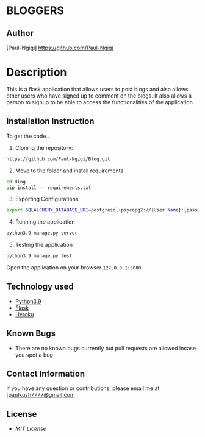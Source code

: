 # BLOGGERS
## Author

[Paul-Ngigi] https://github.com/Paul-Ngigi

# Description
This  is a flask application that allows users to post blogs and also allows other users who have signed up to comment on the blogs. It also allows a person to signup to be able to access the functionalities of the application


## Installation Instruction
To get the code..

1. Cloning the repository:
  ```bash
  https://github.com/Paul-Ngigi/Blog.git
  ```
2. Move to the folder and install requirements
  ```bash
  cd Blog
  pip install -r requirements.txt
  ```
3. Exporting Configurations
  ```bash
  export SQLALCHEMY_DATABASE_URI=postgresql+psycopg2://{User Name}:{password}@localhost/{database name}
  ```
4. Running the application
  ```bash
  python3.9 manage.py server
  ```
5. Testing the application
  ```bash
  python3.9 manage.py test
  ```
Open the application on your browser `127.0.0.1:5000`.


## Technology used

* [Python3.9](https://www.python.org/)
* [Flask](http://flask.pocoo.org/)
* [Heroku](https://heroku.com)


## Known Bugs
* There are no known bugs currently but pull requests are allowed incase you spot a bug

## Contact Information 

If you have any question or contributions, please email me at [paulkush7777@gmail.com

## License
* *MIT License*